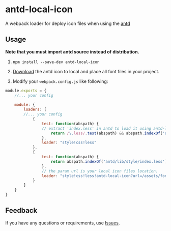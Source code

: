 # antd-local-icon
A webpack loader for deploy icon files when using the [antd](https://github.com/ant-design/ant-design)

## Usage

**Note that you must import antd source instead of distribution.**

1. `npm install --save-dev antd-local-icon`

2. [Download](https://ant.design/docs/resource/download) the antd icon to local and place all font files in your project.

3. Modify your `webpack.config.js` like following:

```javascript
module.exports = {
	//... your config
	
	module: {
		loaders: [
		//... your config
			{
				test: function(abspath) {
				// extract 'index.less' in antd to load it using antd-local-icon
					return /\.less/.test(abspath) && abspath.indexOf('antd/lib/style/index.less') == -1;
				},
				loader: "style!css!less"
			},
			{
				test: function(abspath) {
					return abspath.indexOf('antd/lib/style/index.less') !== -1;
				},
				// the param url is your local icon files location.
				loader: "style!css!less!antd-local-icon?url=/assets/font/iconfont"
			}
		]
	}
}
```

## Feedback

If you have any questions or requirements, use [Issues](https://github.com/yedaodao/antd-local-icon/issues).




